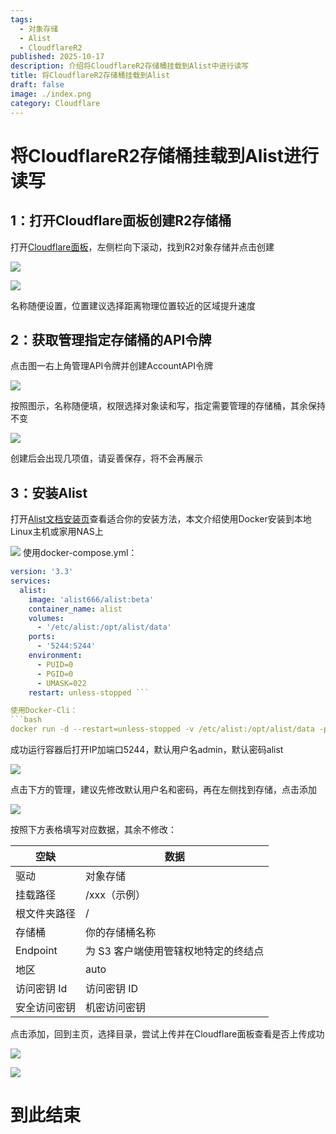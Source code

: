 ```yaml
---
tags:
  - 对象存储
  - Alist
  - CloudflareR2
published: 2025-10-17
description: 介绍将CloudflareR2存储桶挂载到Alist中进行读写
title: 将CloudflareR2存储桶挂载到Alist
draft: false
image: ./index.png
category: Cloudflare
---
```

# 将CloudflareR2存储桶挂载到Alist进行读写

## 1：打开Cloudflare面板创建R2存储桶

打开[Cloudflare面板](https://dash.cloudflare.com)，左侧栏向下滚动，找到R2对象存储并点击创建


![](index-1.png)

![](index-2.png)

名称随便设置，位置建议选择距离物理位置较近的区域提升速度

## 2：获取管理指定存储桶的API令牌

点击图一右上角管理API令牌并创建AccountAPI令牌

![](index-3.png)

按照图示，名称随便填，权限选择对象读和写，指定需要管理的存储桶，其余保持不变

![](index-4.png)

创建后会出现几项值，请妥善保存，将不会再展示

## 3：安装Alist

打开[Alist文档安装页](https://alistgo.com/zh/guide/install/)查看适合你的安装方法，本文介绍使用Docker安装到本地Linux主机或家用NAS上

![](index-5.png)
使用docker-compose.yml：
```yaml 
version: '3.3'
services:
  alist:
    image: 'alist666/alist:beta'
    container_name: alist
    volumes:
      - '/etc/alist:/opt/alist/data'
    ports:
      - '5244:5244'
    environment:
      - PUID=0
      - PGID=0
      - UMASK=022
    restart: unless-stopped ```

使用Docker-Cli：
```bash 
docker run -d --restart=unless-stopped -v /etc/alist:/opt/alist/data -p 5244:5244 -e PUID=0 -e PGID=0 -e UMASK=022 --name="alist" alist666/alist:latest
```

成功运行容器后打开IP加端口5244，默认用户名admin，默认密码alist

![](index-6.png)

点击下方的管理，建议先修改默认用户名和密码，再在左侧找到存储，点击添加

![](index-7.png)


按照下方表格填写对应数据，其余不修改：


| 空缺       | 数据                   |
| -------- | -------------------- |
| 驱动       | 对象存储                 |
| 挂载路径     | /xxx（示例）             |
| 根文件夹路径   | /                    |
| 存储桶      | 你的存储桶名称              |
| Endpoint | 为 S3 客户端使用管辖权地特定的终结点 |
| 地区       | auto                 |
| 访问密钥 Id  | 访问密钥 ID              |
| 安全访问密钥   | 机密访问密钥               |
点击添加，回到主页，选择目录，尝试上传并在Cloudflare面板查看是否上传成功

![](index-8.png)

![](index-9.png)

# 到此结束

